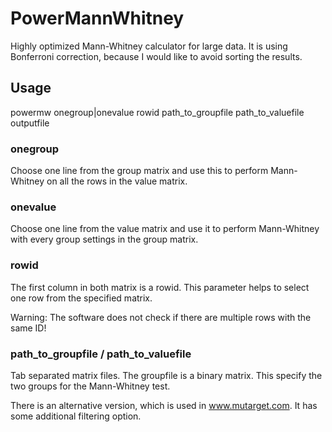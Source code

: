 # PowerMannWhitney
Highly optimized Mann-Whitney calculator for large data. It is using Bonferroni correction,
because I would like to avoid sorting the results.

## Usage
powermw onegroup|onevalue rowid path_to_groupfile path_to_valuefile outputfile

### onegroup

Choose one line from the group matrix and use this to perform Mann-Whitney on all the
rows in the value matrix.

### onevalue

Choose one line from the value matrix and use it to perform Mann-Whitney with every group
settings in the group matrix.

### rowid

The first column in both matrix is a rowid. This parameter helps to select one row from the
specified matrix.

Warning: The software does not check if there are
multiple rows with the same ID!

### path_to_groupfile / path_to_valuefile

Tab separated matrix files. The groupfile is a binary matrix. This specify the two groups
for the Mann-Whitney test.

There is an alternative version, which is used in www.mutarget.com. It has some additional
filtering option.
